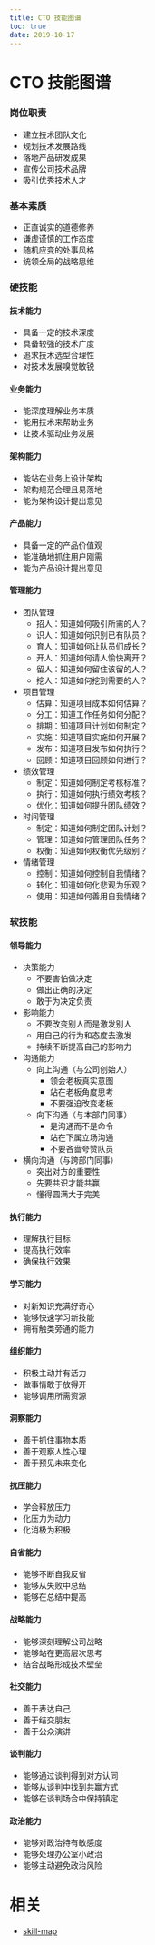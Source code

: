 ```yaml
---
title: CTO 技能图谱
toc: true
date: 2019-10-17
---
```

# CTO 技能图谱

### 岗位职责

- 建立技术团队文化
- 规划技术发展路线
- 落地产品研发成果
- 宣传公司技术品牌
- 吸引优秀技术人才

### 基本素质

- 正直诚实的道德修养
- 谦虚谨慎的工作态度
- 随机应变的处事风格
- 统领全局的战略思维

### 硬技能

#### 技术能力

- 具备一定的技术深度
- 具备较强的技术广度
- 追求技术选型合理性
- 对技术发展嗅觉敏锐

#### 业务能力

- 能深度理解业务本质
- 能用技术来帮助业务
- 让技术驱动业务发展

#### 架构能力

- 能站在业务上设计架构
- 架构规范合理且易落地
- 能为架构设计提出意见

#### 产品能力

- 具备一定的产品价值观
- 能准确地抓住用户刚需
- 能为产品设计提出意见

#### 管理能力

- 团队管理
  - 招人：知道如何吸引所需的人？
  - 识人：知道如何识别已有队员？
  - 育人：知道如何让队员们成长？
  - 开人：知道如何请人愉快离开？
  - 留人：知道如何留住该留的人？
  - 挖人：知道如何挖到需要的人？
- 项目管理
  - 估算：知道项目成本如何估算？
  - 分工：知道工作任务如何分配？
  - 排期：知道项目计划如何制定？
  - 实施：知道项目实施如何开展？
  - 发布：知道项目发布如何执行？
  - 回顾：知道项目回顾如何进行？
- 绩效管理
  - 制定：知道如何制定考核标准？
  - 执行：知道如何执行绩效考核？
  - 优化：知道如何提升团队绩效？
- 时间管理
  - 制定：知道如何制定团队计划？
  - 管理：知道如何管理团队任务？
  - 权衡：知道如何权衡优先级别？
- 情绪管理
  - 控制：知道如何控制自我情绪？
  - 转化：知道如何化悲观为乐观？
  - 使用：知道如何善用自我情绪？

### 软技能

#### 领导能力

- 决策能力
  - 不要害怕做决定
  - 做出正确的决定
  - 敢于为决定负责
- 影响能力
  - 不要改变别人而是激发别人
  - 用自己的行为和态度去激发
  - 持续不断提高自己的影响力
- 沟通能力
  - 向上沟通（与公司创始人）
    - 领会老板真实意图
    - 站在老板角度思考
    - 不要强迫改变老板
  - 向下沟通（与本部门同事）
    - 是沟通而不是命令
    - 站在下属立场沟通
    - 不要吝啬夸赞队员
- 横向沟通（与跨部门同事）
  - 突出对方的重要性
  - 先要共识才能共赢
  - 懂得圆满大于完美

#### 执行能力

- 理解执行目标
- 提高执行效率
- 确保执行效果

#### 学习能力

- 对新知识充满好奇心
- 能够快速学习新技能
- 拥有触类旁通的能力

#### 组织能力

- 积极主动并有活力
- 做事情敢于放得开
- 能够调用所需资源

#### 洞察能力

- 善于抓住事物本质
- 善于观察人性心理
- 善于预见未来变化

#### 抗压能力

- 学会释放压力
- 化压力为动力
- 化消极为积极

#### 自省能力

- 能够不断自我反省
- 能够从失败中总结
- 能够在总结中提高

#### 战略能力

- 能够深刻理解公司战略
- 能够站在更高层次思考
- 结合战略形成技术壁垒

#### 社交能力

- 善于表达自己
- 善于结交朋友
- 善于公众演讲

#### 谈判能力

- 能够通过谈判得到对方认同
- 能够从谈判中找到共赢方式
- 能够在谈判场合中保持镇定

#### 政治能力

- 能够对政治持有敏感度
- 能够处理办公室小政治
- 能够主动避免政治风险


# 相关

- [skill-map](https://github.com/TeamStuQ/skill-map)
